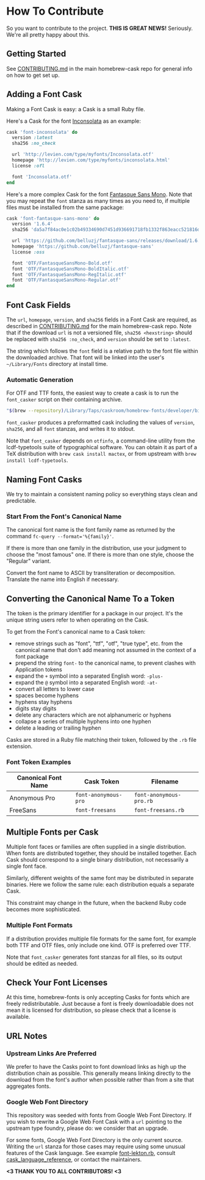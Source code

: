 # How To Contribute

So you want to contribute to the project. **THIS IS GREAT NEWS!**  Seriously. We're
all pretty happy about this.

## Getting Started

See [CONTRIBUTING.md](https://github.com/caskroom/homebrew-cask/blob/master/CONTRIBUTING.md) in the main homebrew-cask repo for general info on how to get set up.

## Adding a Font Cask

Making a Font Cask is easy: a Cask is a small Ruby file.

Here's a Cask for the font [Inconsolata](http://levien.com/type/myfonts/inconsolata.html) as an example:
```ruby
cask 'font-inconsolata' do
  version :latest
  sha256 :no_check

  url 'http://levien.com/type/myfonts/Inconsolata.otf'
  homepage 'http://levien.com/type/myfonts/inconsolata.html'
  license :ofl

  font 'Inconsolata.otf'
end
```

Here's a more complex Cask for the font [Fantasque Sans Mono](https://github.com/belluzj/fantasque-sans).
Note that you may repeat the `font` stanza as many times as you need to, if multiple files must
be installed from the same package:

```ruby
cask 'font-fantasque-sans-mono' do
  version '1.6.4'
  sha256 'da5a7f84ac0e1c02b49334690d7451d936691718fb1332f863eacc521816dccd'

  url 'https://github.com/belluzj/fantasque-sans/releases/download/1.6.4/FantasqueSansMono.zip'
  homepage 'https://github.com/belluzj/fantasque-sans'
  license :oss

  font 'OTF/FantasqueSansMono-Bold.otf'
  font 'OTF/FantasqueSansMono-BoldItalic.otf'
  font 'OTF/FantasqueSansMono-RegItalic.otf'
  font 'OTF/FantasqueSansMono-Regular.otf'
end
```

## Font Cask Fields

The `url`, `homepage`, `version`, and `sha256` fields in a Font Cask are required, as described in [CONTRIBUTING.md](https://github.com/caskroom/homebrew-cask/blob/master/CONTRIBUTING.md) for the main homebrew-cask repo.
Note that if the download `url` is not a versioned file, `sha256 <hexstring>`
should be replaced with `sha256 :no_check`, and `version` should be set to
`:latest`.

The string which follows the `font` field is a relative path to the font
file within the downloaded archive.  That font will be linked into the
user's `~/Library/Fonts` directory at install time.

### Automatic Generation

For OTF and TTF fonts, the easiest way to create a cask is to run the
`font_casker` script on their containing archive.

```bash
"$(brew --repository)/Library/Taps/caskroom/homebrew-fonts/developer/bin/font_casker" font_archive.zip
```

`font_casker` produces a preformatted cask including the values of
`version`, `sha256`, and all `font` stanzas, and writes it to stdout.

Note that `font_casker` depends on `otfinfo`, a command-line utility
from the lcdf-typetools suite of typographical software. You can obtain
it as part of a TeX distribution with `brew cask install mactex`, or
from upstream with `brew install lcdf-typetools`.

## Naming Font Casks

We try to maintain a consistent naming policy so everything stays clean and
predictable.

### Start From the Font's Canonical Name

The canonical font name is the font family name as returned by the command
`fc-query --format='%{family}'`.

If there is more than one family in the distribution, use your judgment to
choose the "most famous" one.  If there is more than one style, choose the
"Regular" variant.

Convert the font name to ASCII by transliteration or decomposition.
Translate the name into English if necessary.

## Converting the Canonical Name To a Token

The token is the primary identifier for a package in our project. It's
the unique string users refer to when operating on the Cask.

To get from the Font's canonical name to a Cask token:

  * remove strings such as "font", "ttf", "otf", "true type", etc. from the
    canonical name that don't add meaning not assumed in the context of a font
    package
  * prepend the string `font-` to the canonical name, to prevent clashes
    with Application tokens
  * expand the `+` symbol into a separated English word: `-plus-`
  * expand the `@` symbol into a separated English word: `-at-`
  * convert all letters to lower case
  * spaces become hyphens
  * hyphens stay hyphens
  * digits stay digits
  * delete any characters which are not alphanumeric or hyphens
  * collapse a series of multiple hyphens into one hyphen
  * delete a leading or trailing hyphen

Casks are stored in a Ruby file matching their token, followed by the `.rb`
file extension.

### Font Token Examples

Canonical Font Name | Cask Token            | Filename
--------------------|---------------------- |------------------------
Anonymous Pro       | `font-anonymous-pro`  | `font-anonymous-pro.rb`
FreeSans            | `font-freesans`       | `font-freesans.rb`

## Multiple Fonts per Cask

Multiple font faces or families are often supplied in a single distribution.
When fonts are distributed together, they should be installed together.  Each
Cask should correspond to a single binary distribution, not necessarily a
single font face.

Similarly, different weights of the same font may be distributed in separate
binaries.  Here we follow the same rule: each distribution equals a separate
Cask.

This constraint may change in the future, when the backend Ruby code becomes
more sophisticated.

### Multiple Font Formats

If a distribution provides multiple file formats for the same font, for example both TTF and OTF files, only include one kind. OTF is preferred over TTF.

Note that `font_casker` generates font stanzas for all files, so its output should be edited as needed.

## Check Your Font Licenses

At this time, homebrew-fonts is only accepting Casks for fonts which are
freely redistributable. Just because a font is freely downloadable does not
mean it is licensed for distribution, so please check that a license is available.

## URL Notes

### Upstream Links Are Preferred

We prefer to have the Casks point to font download links as high up the distribution
chain as possible. This generally means linking directly to the download from the
font's author when possible rather than from a site that aggregates fonts.

### Google Web Font Directory

This repository was seeded with fonts from Google Web Font Directory.  If you wish
to rewrite a Google Web Font Cask with a `url` pointing to the upstream type foundry,
please do: we consider that an upgrade.

For some fonts, Google Web Font Directory is the only current source.  Writing
the `url` stanza for those cases may require using some unusual features of the
Cask language.  See example [font-lekton.rb](Casks/font-lekton.rb), consult [cask_language_reference](https://github.com/caskroom/homebrew-cask/tree/master/doc/cask_language_reference), or contact the maintainers.

**<3 THANK YOU TO ALL CONTRIBUTORS! <3**